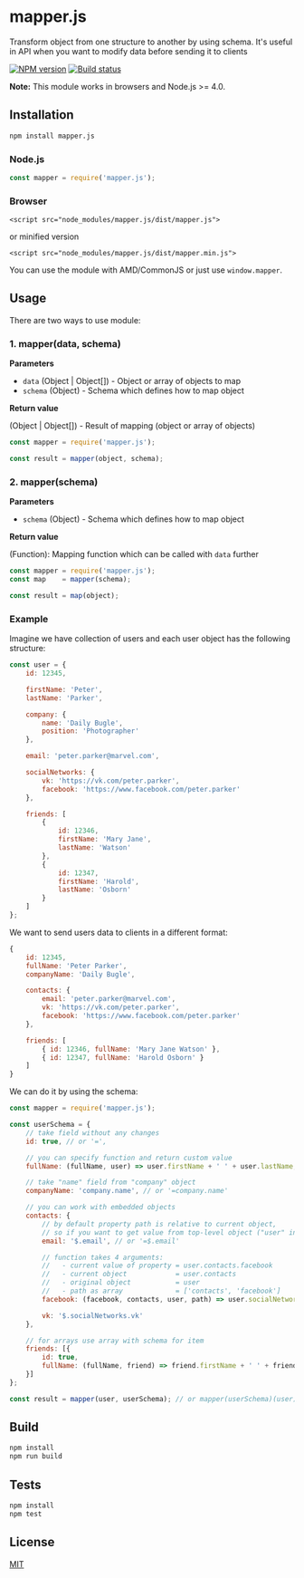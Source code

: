 # mapper.js

Transform object from one structure to another by using schema. It's useful in API when you want to modify data before sending it to clients

[![NPM version](https://img.shields.io/npm/v/mapper.js.svg)](https://npmjs.org/package/mapper.js)
[![Build status](https://img.shields.io/travis/Jokero/mapper.js.svg)](https://travis-ci.org/Jokero/mapper.js)

**Note:** This module works in browsers and Node.js >= 4.0.

## Installation

```sh
npm install mapper.js
```

### Node.js
```js
const mapper = require('mapper.js');
```

### Browser
```
<script src="node_modules/mapper.js/dist/mapper.js">
```
or minified version
```
<script src="node_modules/mapper.js/dist/mapper.min.js">
```

You can use the module with AMD/CommonJS or just use `window.mapper`.

## Usage

There are two ways to use module:

### 1. mapper(data, schema)

**Parameters**

* `data` (Object | Object[]) - Object or array of objects to map
* `schema` (Object) - Schema which defines how to map object

**Return value**

(Object | Object[]) - Result of mapping (object or array of objects)

```js
const mapper = require('mapper.js');

const result = mapper(object, schema);
```

### 2. mapper(schema)

**Parameters**

* `schema` (Object) - Schema which defines how to map object

**Return value**

(Function): Mapping function which can be called with `data` further

```js
const mapper = require('mapper.js');
const map    = mapper(schema);

const result = map(object);
```

### Example

Imagine we have collection of users and each user object has the following structure:

```js
const user = {
    id: 12345,

    firstName: 'Peter',
    lastName: 'Parker',

    company: {
        name: 'Daily Bugle',
        position: 'Photographer'
    },

    email: 'peter.parker@marvel.com',

    socialNetworks: {
        vk: 'https://vk.com/peter.parker',
        facebook: 'https://www.facebook.com/peter.parker'
    },

    friends: [
        {
            id: 12346,
            firstName: 'Mary Jane',
            lastName: 'Watson'
        },
        {
            id: 12347,
            firstName: 'Harold',
            lastName: 'Osborn'
        }
    ]
};
```

We want to send users data to clients in a different format:

```js
{
    id: 12345,
    fullName: 'Peter Parker',
    companyName: 'Daily Bugle',

    contacts: {
        email: 'peter.parker@marvel.com',
        vk: 'https://vk.com/peter.parker',
        facebook: 'https://www.facebook.com/peter.parker'
    },

    friends: [
        { id: 12346, fullName: 'Mary Jane Watson' },
        { id: 12347, fullName: 'Harold Osborn' }
    ]
}
```

We can do it by using the schema:

```js
const mapper = require('mapper.js');

const userSchema = {
    // take field without any changes
    id: true, // or '=',

    // you can specify function and return custom value
    fullName: (fullName, user) => user.firstName + ' ' + user.lastName,

    // take "name" field from "company" object
    companyName: 'company.name', // or '=company.name'

    // you can work with embedded objects
    contacts: {
        // by default property path is relative to current object,
        // so if you want to get value from top-level object ("user" in example) use "$"
        email: '$.email', // or '=$.email'

        // function takes 4 arguments:
        //   - current value of property = user.contacts.facebook
        //   - current object            = user.contacts
        //   - original object           = user
        //   - path as array             = ['contacts', 'facebook']
        facebook: (facebook, contacts, user, path) => user.socialNetworks.facebook,

        vk: '$.socialNetworks.vk'
    },

    // for arrays use array with schema for item
    friends: [{
        id: true,
        fullName: (fullName, friend) => friend.firstName + ' ' + friend.lastName
    }]
};

const result = mapper(user, userSchema); // or mapper(userSchema)(user)
```

## Build

```sh
npm install
npm run build
```

## Tests

```sh
npm install
npm test
```

## License

[MIT](LICENSE)